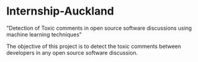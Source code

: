 # Internship-Auckland
"Detection of Toxic comments in open source software discussions using machine learning techniques"

The objective of this project is to detect the toxic comments between developers in any open source software discussion. 
